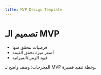 ```yaml
---
title: MVP Design Template
---
```


# تصميم الـ MVP

- فرضيات نتحقق منها
- أصغر ميزة تحقق القيمة
- قيود الزمن/الميزانية

المخرجات: وصف واضح لـ MVP وخطة تنفيذ قصيرة.
